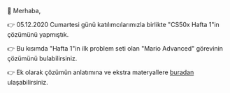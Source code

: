 🚀 Merhaba, 

👉  05.12.2020 Cumartesi günü katılımcılarımızla birlikte "CS50x Hafta 1"in çözümünü yapmıştık. 

👉 Bu kısımda "Hafta 1"in ilk problem seti olan "Mario Advanced" görevinin çözümünü bulabilirsiniz.

👉 Ek olarak çözümün anlatımına ve ekstra materyallere [buradan](https://youtu.be/JtAyswTiyDE) ulaşabilirsiniz.

